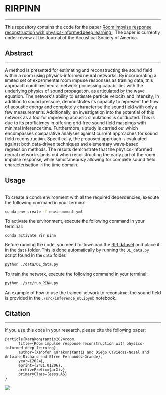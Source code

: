 # RIRPINN
***
This repository contains the code for the paper [Room impulse response reconstruction with physics-informed deep learning
](https://arxiv.org/abs/2401.01206). The paper is currently under review at the Journal of the Acoustical Society of America.

## Abstract
***
A method is presented for estimating and reconstructing the sound field within a room using physics-informed neural networks. By incorporating a limited set of experimental room impulse responses as training data, this approach combines neural network processing capabilities with the underlying physics of sound propagation, as articulated by the wave equation. The network's ability to estimate particle velocity and intensity, in addition to sound pressure, demonstrates its capacity to represent the flow of acoustic energy and completely characterise the sound field with only a few measurements. Additionally, an investigation into the potential of this network as a tool for improving acoustic simulations is conducted. This is due to its profficiency in offering grid-free sound field mappings with minimal inference time. Furthermore, a study is carried out which encompasses comparative analyses against current approaches for sound field reconstruction. Specifically, the proposed approach is evaluated against both data-driven techniques and elementary wave-based regression methods. The results demonstrate that the physics-informed neural network stands out when reconstructing the early part of the room impulse response, while simultaneously allowing for complete sound field characterisation in the time domain.

## Usage
***

To create a conda environment with all the required dependencies, execute the following command in your terminal:

```bash 
conda env create -f environment.yml
```

To activate the environment, execute the following command in your terminal:

```bash
conda activate rir_pinn
```
Before running the code, 
you need to download the
[RIR dataset](https://data.dtu.dk/articles/dataset/Planar_Room_Impulse_Response_Dataset_-_ACT_DTU_Electro_b_355_r_008_/21740453) 
and place it in the `data` folder. This is done automatically by running the `DL_data.py` script found in the `data` folder.

```bash
python ./data/DL_data.py
```

To train the network, execute the following command in your terminal:

```bash
python ./src/run_PINN.py
```

An example of how to use the trained network to reconstruct the sound field is provided in the `./src/inference_nb.ipynb` notebook.

## Citation
***
If you use this code in your research, please cite the following paper:

```
@article{karakonstantis2024room,
      title={Room impulse response reconstruction with physics-informed deep learning}, 
      author={Xenofon Karakonstantis and Diego Caviedes-Nozal and Antoine Richard and Efren Fernandez-Grande},
      year={2024},
      eprint={2401.01206},
      archivePrefix={arXiv},
      primaryClass={eess.AS}
}
```
![](sf.gif)